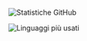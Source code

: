 ![Statistiche GitHub](https://github-readme-stats.vercel.app/api?username=SimoDesk&show_icons=true&theme=radical)

![Linguaggi più usati](https://github-readme-stats.vercel.app/api/top-langs/?username=SimoDesk&layout=compact&theme=radical)
